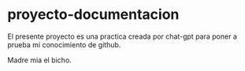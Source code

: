 # proyecto-documentacion
El presente proyecto es una practica creada por chat-gpt para poner a prueba mi conocimiento de github.

Madre mia el bicho.